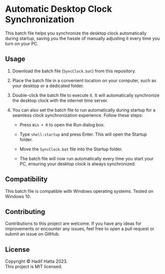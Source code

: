 # Automatic Desktop Clock Synchronization

This batch file helps you synchronize the desktop clock automatically during startup, saving you the hassle of manually adjusting it every time you turn on your PC.

## Usage

1. Download the batch file (`SyncClock.bat`) from this repository.

2. Place the batch file in a convenient location on your computer, such as your desktop or a dedicated folder.

3. Double-click the batch file to execute it. It will automatically synchronize the desktop clock with the internet time server.

4. You can also set the batch file to run automatically during startup for a seamless clock synchronization experience. Follow these steps:

   - Press `Win + R` to open the Run dialog box.

   - Type `shell:startup` and press Enter. This will open the Startup folder.

   - Move the `SyncClock.bat` file into the Startup folder.

   - The batch file will now run automatically every time you start your PC, ensuring your desktop clock is always synchronized.

## Compatibility

This batch file is compatible with Windows operating systems. Tested on Windows 10.

## Contributing

Contributions to this project are welcome. If you have any ideas for improvements or encounter any issues, feel free to open a pull request or submit an issue on GitHub.

## License
Copyright © Hadif Hatta 2023.  
This project is MIT licensed.
